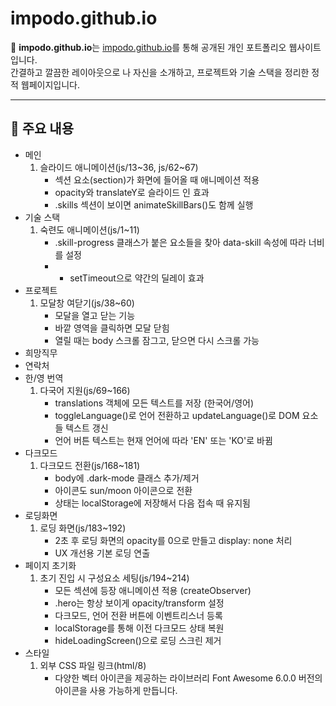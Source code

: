 # impodo.github.io

🎨 **impodo.github.io**는 [impodo.github.io](https://impodo.github.io/)를 통해 공개된 개인 포트폴리오 웹사이트입니다.  
간결하고 깔끔한 레이아웃으로 나 자신을 소개하고, 프로젝트와 기술 스택을 정리한 정적 웹페이지입니다.

---

## 📌 주요 내용

- 메인
  1. 슬라이드 애니메이션(js/13~36, js/62~67)
     - 섹션 요소(section)가 화면에 들어올 때 애니메이션 적용
     - opacity와 translateY로 슬라이드 인 효과
     - .skills 섹션이 보이면 animateSkillBars()도 함께 실행
- 기술 스택
  1. 숙련도 애니메이션(js/1~11)
     - .skill-progress 클래스가 붙은 요소들을 찾아 data-skill 속성에 따라 너비를 설정
     - - setTimeout으로 약간의 딜레이 효과
- 프로젝트
  1. 모달창 여닫기(js/38~60)
     - 모달을 열고 닫는 기능
     - 바깥 영역을 클릭하면 모달 닫힘
     - 열릴 때는 body 스크롤 잠그고, 닫으면 다시 스크롤 가능
- 희망직무
- 연락처  
- 한/영 번역
  1. 다국어 지원(js/69~166)
     - translations 객체에 모든 텍스트를 저장 (한국어/영어)
     - toggleLanguage()로 언어 전환하고 updateLanguage()로 DOM 요소들 텍스트 갱신
     - 언어 버튼 텍스트는 현재 언어에 따라 'EN' 또는 'KO'로 바뀜
- 다크모드
  1. 다크모드 전환(js/168~181)
     - body에 .dark-mode 클래스 추가/제거
     - 아이콘도 sun/moon 아이콘으로 전환
     - 상태는 localStorage에 저장해서 다음 접속 때 유지됨
- 로딩화면
  1. 로딩 화면(js/183~192)
     - 2초 후 로딩 화면의 opacity를 0으로 만들고 display: none 처리
     - UX 개선용 기본 로딩 연출
- 페이지 초기화
  1. 초기 진입 시 구성요소 세팅(js/194~214)
     - 모든 섹션에 등장 애니메이션 적용 (createObserver)
     - .hero는 항상 보이게 opacity/transform 설정
     - 다크모드, 언어 전환 버튼에 이벤트리스너 등록
     - localStorage를 통해 이전 다크모드 상태 복원
     - hideLoadingScreen()으로 로딩 스크린 제거
- 스타일
  1. 외부 CSS 파일 링크(html/8)
     - 다양한 벡터 아이콘을 제공하는 라이브러리 Font Awesome 6.0.0 버전의 아이콘을 사용 가능하게 만듭니다.
